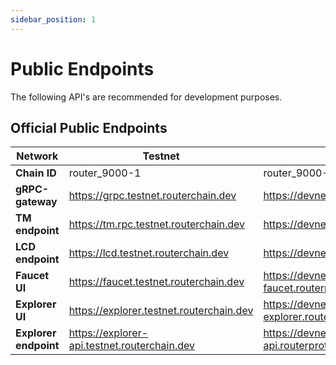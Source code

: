 ```yaml
---
sidebar_position: 1
---
```


# Public Endpoints

The following API's are recommended for development purposes.

<!-- For maximum control and reliability, it's recommended to run your own Router node. This can be easily accomplished by following the intstruction given in this [git repository](https://github.com/router-protocol/router-chain). -->

## Official Public Endpoints

| Network               | Testnet                                        | Devnet                                         |
| --------------------- | ---------------------------------------------- | ---------------------------------------------- |
| **Chain ID**          | router_9000-1                                  | router_9000-1                                  |
| **gRPC-gateway**      | https://grpc.testnet.routerchain.dev           | https://devnet.grpc.routerprotocol.com         |
| **TM endpoint**       | https://tm.rpc.testnet.routerchain.dev         | https://devnet.tm.routerprotocol.com           |
| **LCD endpoint**      | https://lcd.testnet.routerchain.dev            | https://devnet.lcd.routerprotocol.com          |
| **Faucet UI**         | https://faucet.testnet.routerchain.dev         | https://devnet-faucet.routerprotocol.com       |
| **Explorer UI**       | https://explorer.testnet.routerchain.dev       | https://devnet-explorer.routerprotocol.com     |
| **Explorer endpoint** | https://explorer-api.testnet.routerchain.dev   | https://devnet-explorer-api.routerprotocol.com |

<!-- ### API Docs

Please visit the [API reference](/api) to interact with these endpoints.


## Chain Registry

This repo contains a chain.json and assetlist.json for a number of cosmos-sdk based chains. A chain.json contains data that makes it easy to start running or interacting with a node.
- [Chain Registry](https://github.com/cosmos/chain-registry) : `https://github.com/cosmos/chain-registry`

:::tip
Did you know there is also an NPM package that fetch chain-registry data? <br/>
**Learn more** : [https://www.npmjs.com/package/chain-registry](https://www.npmjs.com/package/chain-registry)
:::


## Other providers

- [All That Node](https://www.allthatnode.com/osmosis.dsrv) : `https://www.allthatnode.com/osmosis.dsrv`
  - Features
    - Unlimited access to archive data
    - Faucet available
    - Automated updates
    - Technical support

- [DataHub](https://datahub.figment.io) : `https://datahub.figment.io` -->
